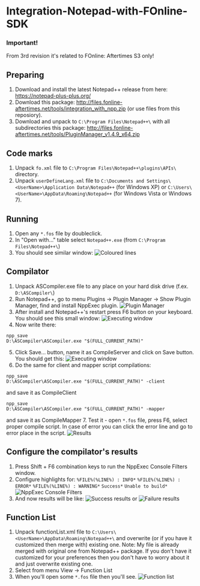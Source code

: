 # Integration-Notepad-with-FOnline-SDK

### Important!
From 3rd revision it's related to FOnline: Aftertimes S3 only!

## Preparing
1. Download and install the latest Notepad++ release from here: https://notepad-plus-plus.org/
2. Download this package: http://files.fonline-aftertimes.net/tools/integration_with_npp.zip (or use files from this reposiory).
3. Download and unpack to `C:\Program Files\Notepad++\` with all subdirectories this package: http://files.fonline-aftertimes.net/tools/PluginManager_v1.4.9_x64.zip

## Code marks
1. Unpack `fo.xml` file to `C:\Program Files\Notepad++\plugins\APIs\` directory.
2. Unpack `userDefineLang.xml` file to `C:\Documents and Settings\<UserName>\Application Data\Notepad++` (for Windows XP) or `C:\Users\<UserName>\AppData\Roaming\Notepad++` (for Windows Vista or Windows 7).

## Running
1. Open any `*.fos` file by doubleclick.
2. In "Open with..." table select `Notepad++.exe` (from `C:\Program Files\Notepad++\`)
3. You should see similar window:
![Coloured lines](https://img.fonline-aftertimes.net/closedbeta/integration_with_npp/npp01.png)

## Compilator
1. Unpack ASCompiler.exe file to any place on your hard disk drive (f.ex. `D:\ASCompiler\`)
2. Run Notepad++, go to menu Plugins -> Plugin Manager -> Show Plugin Manager, find and install NppExec plugin.
![Plugin Manager](https://img.fonline-aftertimes.net/closedbeta/integration_with_npp/npp02.png)
3. After install and Notepad++'s restart press F6 button on your keyboard. You should see this small window:
![Executing window](https://img.fonline-aftertimes.net/closedbeta/integration_with_npp/npp03.png)
4. Now write there:
```
npp_save
D:\ASCompiler\ASCompiler.exe "$(FULL_CURRENT_PATH)"
```
5. Click Save... button, name it as CompileServer and click on Save button. You should get this:
![Executing window](https://img.fonline-aftertimes.net/closedbeta/integration_with_npp/npp04.png)
6. Do the same for client and mapper script compilations:
```
npp_save
D:\ASCompiler\ASCompiler.exe "$(FULL_CURRENT_PATH)" -client
```
and save it as CompileClient
```
npp_save
D:\ASCompiler\ASCompiler.exe "$(FULL_CURRENT_PATH)" -mapper
```
and save it as CompileMapper
7. Test it - open `*.fos` file, press F6, select proper compile script. In case of error you can click the error line and go to error place in the script.
![Results](https://img.fonline-aftertimes.net/closedbeta/integration_with_npp/npp05.png)

## Configure the compilator's results
1. Press Shift + F6 combination keys to run the NppExec Console Filters window.
2. Configure highlights for:
`%FILE%(%LINE%) : INFO*`
`%FILE%(%LINE%) : ERROR*`
`%FILE%(%LINE%) : WARNING*`
`Success*`
`Unable to build*`
![NppExec Console Filters](https://img.fonline-aftertimes.net/closedbeta/integration_with_npp/npp06.png)
3. And now results will be like:
![Success results](https://img.fonline-aftertimes.net/closedbeta/integration_with_npp/npp07.png)
or
![Failure results](https://img.fonline-aftertimes.net/closedbeta/integration_with_npp/npp08.png)

## Function List
1. Unpack functionList.xml file to `C:\Users\<UserName>\AppData\Roaming\Notepad++\` and overwrite (or if you have it customized then merge with) existing one.
Note: My file is already merged with original one from Notepad++ package. If you don't have it customized for your preferences then you don't have to worry about it and just overwrite existing one.
2. Select from menu View -> Function List
3. When you'll open some `*.fos` file then you'll see.
![Function list](https://img.fonline-aftertimes.net/closedbeta/integration_with_npp/npp09.png)
